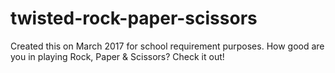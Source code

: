 # twisted-rock-paper-scissors
Created this on March 2017 for school requirement purposes. How good are you in playing Rock, Paper &amp; Scissors? Check it out!
